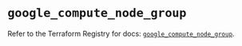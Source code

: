 # `google_compute_node_group`

Refer to the Terraform Registry for docs: [`google_compute_node_group`](https://registry.terraform.io/providers/hashicorp/google/6.47.0/docs/resources/compute_node_group).
